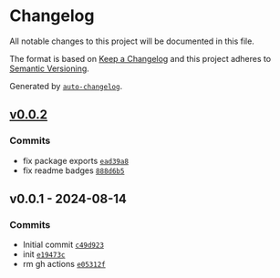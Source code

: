 # Changelog

All notable changes to this project will be documented in this file.

The format is based on [Keep a Changelog](https://keepachangelog.com/en/1.0.0/)
and this project adheres to [Semantic Versioning](https://semver.org/spec/v2.0.0.html).

Generated by [`auto-changelog`](https://github.com/CookPete/auto-changelog).

## [v0.0.2](https://github.com/substrate-system/css-util/compare/v0.0.1...v0.0.2)

### Commits

- fix package exports [`ead39a8`](https://github.com/substrate-system/css-util/commit/ead39a8c4505cca90f2179dbee1550b587fff53c)
- fix readme badges [`888d6b5`](https://github.com/substrate-system/css-util/commit/888d6b55167117de417ae365be8bf939b97b3618)

## v0.0.1 - 2024-08-14

### Commits

- Initial commit [`c49d923`](https://github.com/substrate-system/css-util/commit/c49d923e088db39823082ac44d73fa73a6a948d9)
- init [`e19473c`](https://github.com/substrate-system/css-util/commit/e19473c64932c0333f0893612cef4fa177644d8f)
- rm gh actions [`e05312f`](https://github.com/substrate-system/css-util/commit/e05312f6c72bb12076cc4c7089771de66abab7c1)
